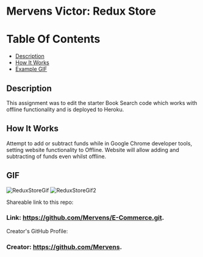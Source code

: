 # Mervens Victor: Redux Store

# Table Of Contents
- [Description](#description)
- [How It Works](#how-it-works)
- [Example GIF](#gif)

## Description  
This assignment was to edit the starter Book Search code which works with offline functionality and is deployed to Heroku.

## How It Works  

Attempt to add or subtract funds while in Google Chrome developer tools, setting website functionality to Offline. Website will allow adding and subtracting of funds even whilst offline.

## GIF  
![ReduxStoreGif](https://user-images.githubusercontent.com/82620500/z132426153-80bc3172-2c03-48e2-b31a-c4b966b5036d.gif)
![ReduxStoreGif2](https://user-images.githubusercontent.com/82620500/132426155-6b66c82a-446f-4351-9a80-a5b35e90a0ad.gif)

Shareable link to this repo:  

### Link: **https://github.com/Mervens/E-Commerce.git.**  

Creator's GitHub Profile:  

### Creator: **https://github.com/Mervens.**

